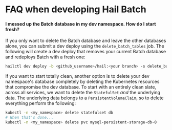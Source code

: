 # FAQ when developing Hail Batch

#### I messed up the Batch database in my dev namespace. How do I start fresh?

If you only want to delete the Batch database and leave the other databases alone,
you can submit a dev deploy using the `delete_batch_tables` job. The following
will create a dev deploy that removes your current Batch database and redeploys
Batch with a fresh one:

```bash
hailctl dev deploy -b <github_username>/hail:<your branch> -s delete_batch_tables,deploy_batch
```

If you want to start totally clean, another option is to delete your dev namespace's
database completely by deleting the Kubernetes resources that compromise the dev
database.
To start with an entirely clean slate, across all services, we want
to delete the `StatefulSet` *and* the underlying data. The underlying data belongs
to a `PersistentVolumeClaim`, so to delete everything perform the following:

```bash
kubectl -n <my_namespace> delete statefulset db
# When that's done...
kubectl -n <my_namespace> delete pvc mysql-persistent-storage-db-0
```
